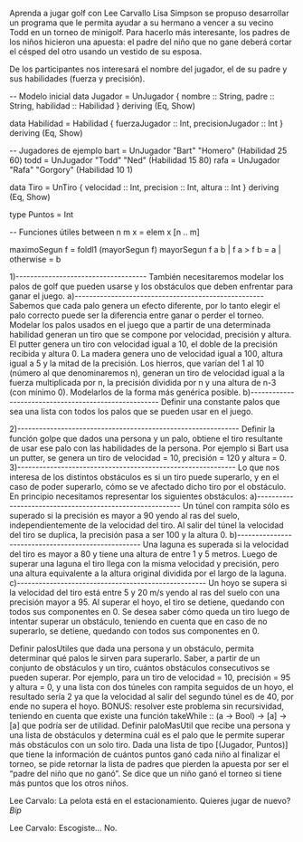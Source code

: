 Aprenda a jugar golf con Lee Carvallo
Lisa Simpson se propuso desarrollar un programa que le permita ayudar a su hermano a vencer a su vecino Todd en un torneo de minigolf. Para hacerlo más interesante, los padres de los niños hicieron una apuesta: el padre del niño que no gane deberá cortar el césped del otro usando un vestido de su esposa.

De los participantes nos interesará el nombre del jugador, el de su padre y sus habilidades (fuerza y precisión). 


-- Modelo inicial
data Jugador = UnJugador {
  nombre :: String,
  padre :: String,
  habilidad :: Habilidad
} deriving (Eq, Show)

data Habilidad = Habilidad {
  fuerzaJugador :: Int,
  precisionJugador :: Int
} deriving (Eq, Show)

-- Jugadores de ejemplo
bart = UnJugador "Bart" "Homero" (Habilidad 25 60)
todd = UnJugador "Todd" "Ned" (Habilidad 15 80)
rafa = UnJugador "Rafa" "Gorgory" (Habilidad 10 1)

data Tiro = UnTiro {
  velocidad :: Int,
  precision :: Int,
  altura :: Int
} deriving (Eq, Show)

type Puntos = Int

-- Funciones útiles
between n m x = elem x [n .. m]

maximoSegun f = foldl1 (mayorSegun f)
mayorSegun f a b
  | f a > f b = a
  | otherwise = b


1)------------------------------------
También necesitaremos modelar los palos de golf que pueden usarse y los obstáculos que deben enfrentar para ganar el juego.
a)----------------------------------------------------
Sabemos que cada palo genera un efecto diferente, por lo tanto elegir el palo correcto puede ser la diferencia entre ganar o perder el torneo.
Modelar los palos usados en el juego que a partir de una determinada habilidad generan un tiro que se compone por velocidad, precisión y altura.
El putter genera un tiro con velocidad igual a 10, el doble de la precisión recibida y altura 0.
La madera genera uno de velocidad igual a 100, altura igual a 5 y la mitad de la precisión.
Los hierros, que varían del 1 al 10 (número al que denominaremos n), generan un tiro de velocidad igual a la fuerza multiplicada por n, la precisión dividida por n y una altura de n-3 (con mínimo 0). Modelarlos de la forma más genérica posible.
b)-----------------------------------------------------
Definir una constante palos que sea una lista con todos los palos que se pueden usar en el juego.

2)-------------------------------------------------------------
Definir la función golpe que dados una persona y un palo, obtiene el tiro resultante de usar ese palo con las habilidades de la persona.
Por ejemplo si Bart usa un putter, se genera un tiro de velocidad = 10, precisión = 120 y altura = 0.
3)------------------------------------------------------------
Lo que nos interesa de los distintos obstáculos es si un tiro puede superarlo, y en el caso de poder superarlo, cómo se ve afectado dicho tiro por el obstáculo. En principio necesitamos representar los siguientes obstáculos:
a)---------------------------------------------------------
Un túnel con rampita sólo es superado si la precisión es mayor a 90 yendo al ras del suelo, independientemente de la velocidad del tiro. Al salir del túnel la velocidad del tiro se duplica, la precisión pasa a ser 100 y la altura 0.
b)---------------------------------------------------
Una laguna es superada si la velocidad del tiro es mayor a 80 y tiene una altura de entre 1 y 5 metros. Luego de superar una laguna el tiro llega con la misma velocidad y precisión, pero una altura equivalente a la altura original dividida por el largo de la laguna.
c)----------------------------------------------------
Un hoyo se supera si la velocidad del tiro está entre 5 y 20 m/s yendo al ras del suelo con una precisión mayor a 95. Al superar el hoyo, el tiro se detiene, quedando con todos sus componentes en 0.
Se desea saber cómo queda un tiro luego de intentar superar un obstáculo, teniendo en cuenta que en caso de no superarlo, se detiene, quedando con todos sus componentes en 0.


Definir palosUtiles que dada una persona y un obstáculo, permita determinar qué palos le sirven para superarlo.
Saber, a partir de un conjunto de obstáculos y un tiro, cuántos obstáculos consecutivos se pueden superar.
Por ejemplo, para un tiro de velocidad = 10, precisión = 95 y altura = 0, y una lista con dos túneles con rampita seguidos de un hoyo, el resultado sería 2 ya que la velocidad al salir del segundo túnel es de 40, por ende no supera el hoyo.
BONUS: resolver este problema sin recursividad, teniendo en cuenta que existe una función takeWhile :: (a -> Bool) -> [a] -> [a] que podría ser de utilidad.
Definir paloMasUtil que recibe una persona y una lista de obstáculos y determina cuál es el palo que le permite superar más obstáculos con un solo tiro.
Dada una lista de tipo [(Jugador, Puntos)] que tiene la información de cuántos puntos ganó cada niño al finalizar el torneo, se pide retornar la lista de padres que pierden la apuesta por ser el “padre del niño que no ganó”. Se dice que un niño ganó el torneo si tiene más puntos que los otros niños.




Lee Carvalo: La pelota está en el estacionamiento.
  Quieres jugar de nuevo?
*Bip*

Lee Carvalo: Escogiste... No.
